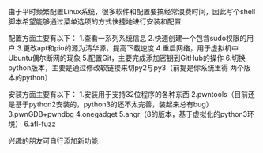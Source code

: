 由于平时频繁配置Linux系统，很多软件和配置要搞经常浪费时间，因此写个shell脚本希望能够通过菜单选项的方式快捷地进行安装和配置

配置方面主要有以下：
1.查看一系列系统信息
2.快速创建一个包含sudo权限的用户
3.更改apt和pio的源为清华源，提高下载速度
4.重启网络，用于虚拟机中Ubuntu偶尔断网的现象
5.配置Git，主要完成添加密钥到GitHub的操作
6.切换python版本，主要是通过修改软链接来切py2与py3（前提是你系统里得 两个版本的python）

安装方面主要有以下：
1.安装用于支持32位程序的各种东西
2.pwntools（目前还是基于python2安装的，python3的还不太完善，装起来总有bug）
3.pwnGDB+pwndbg
4.onegadget
5.angr（8的版本，基于虚拟化的python3环境）
6.afl-fuzz

兴趣的朋友可自行添加新功能